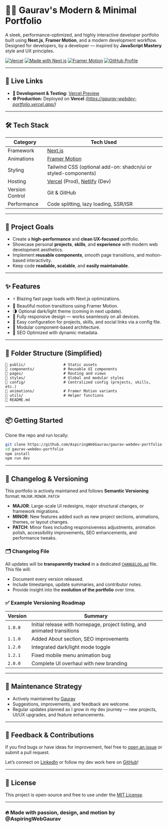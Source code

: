 # 🧑‍💻 Gaurav's Modern & Minimal Portfolio

A sleek, performance-optimized, and highly interactive developer portfolio built using **Next.js**, **Framer Motion**, and a modern development workflow. Designed for developers, by a developer — inspired by **JavaScript Mastery** style and UX principles.

[![Vercel](https://img.shields.io/badge/Production--Deployment-Vercel-black?logo=vercel)](https://vercel.com)
[![Made with Next.js](https://img.shields.io/badge/Made%20with-Next.js-000000?logo=nextdotjs)](https://nextjs.org)
[![Framer Motion](https://img.shields.io/badge/Animation-Framer--Motion-purple?logo=framer)](https://www.framer.com/motion/)
[![GitHub Profile](https://img.shields.io/badge/GitHub--Profile-AspiringWebGaurav-blue?logo=github)](https://github.com/AspiringWebGaurav)

---

## 🚀 Live Links

- **🔧 Development & Testing:** [Vercel Preview](https://gaurav-webdev-portfolio.vercel.app/)
- **🌐 Production:** Deployed on **Vercel** _(https://gaurav-webdev-portfolio.vercel.app/)_

---

## 🛠️ Tech Stack

| Category        | Tech Used                                                                 |
| --------------- | ------------------------------------------------------------------------- |
| Framework       | [Next.js](https://nextjs.org/)                                            |
| Animations      | [Framer Motion](https://www.framer.com/motion/)                           |
| Styling         | Tailwind CSS (optional add-on: shadcn/ui or styled-components)            |
| Hosting         | [Vercel](https://vercel.com) (Prod), [Netlify](https://netlify.com) (Dev) |
| Version Control | Git & GitHub                                                              |
| Performance     | Code splitting, lazy loading, SSR/ISR                                     |

---

## 🎯 Project Goals

- Create a **high-performance** and **clean UX-focused** portfolio.
- Showcase personal **projects**, **skills**, and **experience** with modern web development aesthetics.
- Implement **reusable components**, smooth page transitions, and motion-based interactivity.
- Keep code **readable, scalable**, and **easily maintainable**.

---

## ✨ Features

- ⚡ Blazing fast page loads with Next.js optimizations.
- 🎨 Beautiful motion transitions using Framer Motion.
- 🌗 Optional dark/light theme (coming in next update).
- 📱 Fully responsive design — works seamlessly on all devices.
- 🔧 Easy configuration for projects, skills, and social links via a config file.
- 🧹 Modular component-based architecture.
- 📝 SEO Optimized with dynamic metadata.

---

## 🧱 Folder Structure (Simplified)

```
📁 public/                 # Static assets
📁 components/             # Reusable UI components
📁 pages/                  # Routing and views
📁 styles/                 # Global and modular styles
📁 config/                 # Centralized config (projects, skills, etc.)
📁 animations/             # Framer Motion variants
📁 utils/                  # Helper functions
📁 README.md
```

---

## 📦 Getting Started

Clone the repo and run locally:

```bash
git clone https://github.com/AspiringWebGaurav/gaurav-webdev-portfolio.git
cd gaurav-webdev-portfolio
npm install
npm run dev
```

---

## 📀 Changelog & Versioning

This portfolio is actively maintained and follows **Semantic Versioning** format:
`MAJOR.MINOR.PATCH`

- **MAJOR**: Large-scale UI redesigns, major structural changes, or framework migrations.
- **MINOR**: New features added such as new project sections, animations, themes, or layout changes.
- **PATCH**: Minor fixes including responsiveness adjustments, animation polish, accessibility improvements, SEO enhancements, and performance tweaks.

### 🗂️ Changelog File

All updates will be **transparently tracked** in a dedicated [`CHANGELOG.md`](./CHANGELOG.md) file. This file will:

- Document every version released.
- Include timestamps, update summaries, and contributor notes.
- Provide insight into the **evolution of the portfolio** over time.

### ✅ Example Versioning Roadmap

| Version | Summary                                                                  |
| ------- | ------------------------------------------------------------------------ |
| `1.0.0` | Initial release with homepage, project listing, and animated transitions |
| `1.1.0` | Added About section, SEO improvements                                    |
| `1.2.0` | Integrated dark/light mode toggle                                        |
| `1.2.1` | Fixed mobile menu animation bug                                          |
| `2.0.0` | Complete UI overhaul with new branding                                   |

---

## 🧰 Maintenance Strategy

- Actively maintained by [Gaurav](https://github.com/AspiringWebGaurav)
- Suggestions, improvements, and feedback are welcome.
- Regular updates planned as I grow in my dev journey — new projects, UI/UX upgrades, and feature enhancements.

---

## 💬 Feedback & Contributions

If you find bugs or have ideas for improvement, feel free to [open an issue](https://github.com/AspiringWebGaurav/gaurav-webdev-portfolio/issues) or submit a pull request.

Let’s connect on [LinkedIn](https://www.linkedin.com/in/gaurav-webdev) or follow my dev work here on [GitHub](https://github.com/AspiringWebGaurav)!

---

## 📜 License

This project is open-source and free to use under the [MIT License](LICENSE).

---

### 🔥 Made with passion, design, and motion by **@AspiringWebGaurav**
